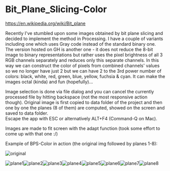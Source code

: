 # Bit_Plane_Slicing-Color

https://en.wikipedia.org/wiki/Bit_plane


Recently I've stumbled upon some images obtained by bit plane slicing and decided to implement the method in Processing. I have a couple of variants including one which uses Gray code instead of the standard binary one. The version hosted on GH is another one - it does not reduce the 8-bit image to binary representations but rather uses the pixel brightness of all 3 RGB channels separately and reduces only this separate channels. In this way we can construct the color of pixels from combined channels' values so we no longer have just 2 but we can have 2 to the 3rd power number of colors: black, white, red, green, blue, yellow, fuchsia & cyan. It can make the images octal (kinda) and fun (hopefully)...

Image selection is done via file dialog and you can cancel the currently processed file by hitting backspace (not the most responsive action though). 
Original image is first copied to data folder of the project and then one by one the planes (8 of them) are computed, showed on the screen and saved to data folder.   
Escape the app with ESC or alternatively ALT+F4 (Command-Q on Mac).

Images are made to fit screen with the adapt function (took some effort to come up with that one :/)


Example of BPS-Color in action (the original img followed by planes 1-8):

![original](https://user-images.githubusercontent.com/107032742/213793254-ed90719d-ea8f-4c1f-bafe-b315705b9538.jpg)

![plane1](https://user-images.githubusercontent.com/107032742/213793418-f8853b87-2088-4ad8-8fdb-86fbc305a186.jpg)![plane2](https://user-images.githubusercontent.com/107032742/213793846-e9121613-deac-42f2-a969-53969c7733f1.jpg)![plane3](https://user-images.githubusercontent.com/107032742/213794053-bcaec5b2-4db1-448c-8102-2348f644f7a4.jpg)![plane4](https://user-images.githubusercontent.com/107032742/213794151-28f3099f-a545-4746-940d-a78a8a359f06.jpg)![plane5](https://user-images.githubusercontent.com/107032742/213794285-3f5237e1-e27f-46cb-ab50-417f217042fa.jpg)![plane6](https://user-images.githubusercontent.com/107032742/213794399-c3cb5b3f-7d2a-4bcb-85b4-06abe69d063b.jpg)![plane7](https://user-images.githubusercontent.com/107032742/213794491-df0f00a1-5273-421f-ab9c-f87c5bef1049.jpg)![plane8](https://user-images.githubusercontent.com/107032742/213794593-7fa0a60e-5775-4208-8020-fbff9cde4a5e.jpg)





  





